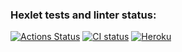### Hexlet tests and linter status:
[![Actions Status](https://github.com/mike090/rails-project-lvl3/workflows/hexlet-check/badge.svg)](https://github.com/mike090/rails-project-lvl3/actions)
[![CI status](https://github.com/mike090/rails-project-lvl3/actions/workflows/ci.yml/badge.svg)](https://github.com/mike090/rails-project-lvl3/actions)
[![Heroku](https://heroku-badge.herokuapp.com/?app=hexlet-rails-bulletin-board&style=flat)](https://hexlet-rails-bulletin-board.herokuapp.com/)